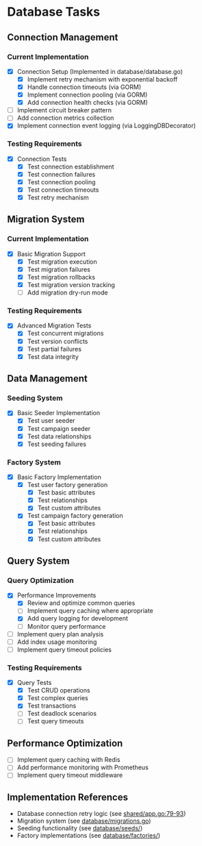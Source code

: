 # Database Tasks

## Connection Management
### Current Implementation
- [x] Connection Setup (Implemented in database/database.go)
  - [x] Implement retry mechanism with exponential backoff
  - [x] Handle connection timeouts (via GORM)
  - [x] Implement connection pooling (via GORM)
  - [x] Add connection health checks (via GORM)
- [ ] Implement circuit breaker pattern
- [ ] Add connection metrics collection
- [x] Implement connection event logging (via LoggingDBDecorator)

### Testing Requirements
- [x] Connection Tests
  - [x] Test connection establishment
  - [x] Test connection failures
  - [x] Test connection pooling
  - [x] Test connection timeouts
  - [x] Test retry mechanism

## Migration System
### Current Implementation
- [x] Basic Migration Support
  - [x] Test migration execution
  - [x] Test migration failures
  - [x] Test migration rollbacks
  - [x] Test migration version tracking
  - [ ] Add migration dry-run mode

### Testing Requirements
- [x] Advanced Migration Tests
  - [x] Test concurrent migrations
  - [x] Test version conflicts
  - [x] Test partial failures
  - [x] Test data integrity

## Data Management
### Seeding System
- [x] Basic Seeder Implementation
  - [x] Test user seeder
  - [x] Test campaign seeder
  - [x] Test data relationships
  - [x] Test seeding failures

### Factory System
- [x] Basic Factory Implementation
  - [x] Test user factory generation
    - [x] Test basic attributes
    - [x] Test relationships
    - [x] Test custom attributes
  - [x] Test campaign factory generation
    - [x] Test basic attributes
    - [x] Test relationships
    - [x] Test custom attributes

## Query System
### Query Optimization
- [x] Performance Improvements
  - [x] Review and optimize common queries
  - [ ] Implement query caching where appropriate
  - [x] Add query logging for development
  - [ ] Monitor query performance
- [ ] Implement query plan analysis
- [ ] Add index usage monitoring
- [ ] Implement query timeout policies

### Testing Requirements
- [x] Query Tests
  - [x] Test CRUD operations
  - [x] Test complex queries
  - [x] Test transactions
  - [ ] Test deadlock scenarios
  - [ ] Test query timeouts

## Performance Optimization
- [ ] Implement query caching with Redis
- [ ] Add performance monitoring with Prometheus
- [ ] Implement query timeout middleware

## Implementation References
- Database connection retry logic (see [shared/app.go:79-93](../../shared/app.go#L79-L93))
- Migration system (see [database/migrations.go](../../database/migrations.go))
- Seeding functionality (see [database/seeds/](../../database/seeds/))
- Factory implementations (see [database/factories/](../../database/factories/))
